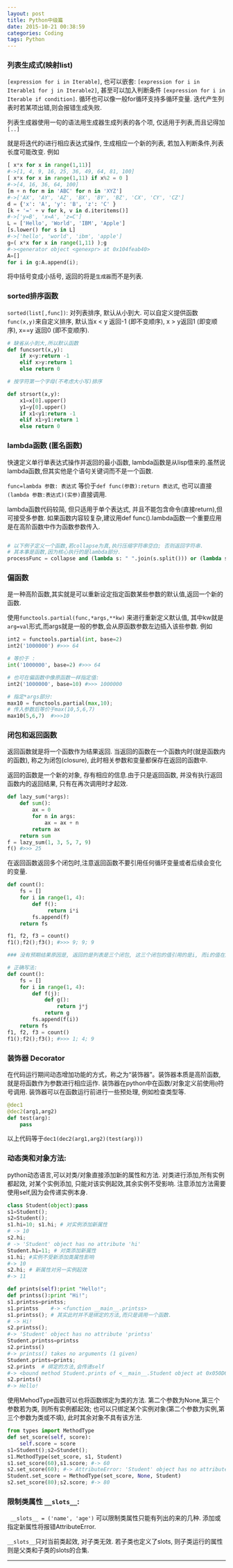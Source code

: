 ```yaml
---
layout: post
title: Python中级篇
date: 2015-10-21 00:38:59
categories: Coding
tags: Python
---
```


### 列表生成式(映射list)

`[expression for i in Iterable]`, 也可以嵌套: `[expression for i in Iterable1 for j in Iterable2]`, 甚至可以加入判断条件 `[expression for i in Iterable if condition]`. 循环也可以像一般for循环支持多循环变量. 迭代产生列表时若某项出错,则会报错生成失败.

列表生成器使用一句的语法用生成器生成列表的各个项, 仅适用于列表,而且记得加`[..]`

就是将迭代的i进行相应表达式操作, 生成相应一个新的列表, 若加入判断条件,列表长度可能改变. 例如

~~~python
[ x*x for x in range(1,11)]
#->[1, 4, 9, 16, 25, 36, 49, 64, 81, 100]
[ x*x for x in range(1,11) if x%2 = 0 ]
#->[4, 16, 36, 64, 100]
[m + n for m in 'ABC' for n in 'XYZ'] 
#->['AX', 'AY', 'AZ', 'BX', 'BY', 'BZ', 'CX', 'CY', 'CZ']
d = {'x': 'A', 'y': 'B', 'z': 'C' }
[k + '=' + v for k, v in d.iteritems()]
#->['y=B', 'x=A', 'z=C']
L = ['Hello', 'World', 'IBM', 'Apple']
[s.lower() for s in L]
#->['hello', 'world', 'ibm', 'apple']
g=( x*x for x in range(1,11) );g
#-><generator object <genexpr> at 0x104feab40>
A=[]
for i in g:A.append(i);
~~~

将中括号变成小括号, 返回的将是`生成器`而不是列表.

### sorted排序函数

`sorted(list[,func])`: 对列表排序, 默认从小到大. 可以自定义提供函数`func(x,y)`来自定义排序, 默认当x < y 返回-1 (即不变顺序), x > y返回1 (即变顺序), x==y 返回0 (即不变顺序).

~~~python
# 缺省从小到大,所以默认函数
def funcsort(x,y):
    if x<y:return -1
    elif x>y:return 1
    else return 0

# 按字符第一个字母(不考虑大小写)排序

def strsort(x,y):
    x1=x[0].upper()
    y1=y[0].upper()
    if x1<y1:return -1
    elif x1>y1:return 1
    else return 0
~~~

### lambda函数 (匿名函数)

快速定义单行单表达式操作并返回的最小函数, lambda函数是从lisp借来的.虽然说lambda函数,但其实他是个语句关键词而不是一个函数.

`func=lambda 参数: 表达式` 等价于`def func(参数):return 表达式`, 也可以直接`(lambda 参数:表达式)(实参)`直接调用.

lambda函数代码较简, 但只适用于单个表达式, 并且不能包含命令(直接return),但可接受多参数. 如果函数内容较复杂,建议用def func().lambda函数一个重要应用是在高阶函数中作为函数参数传入.

~~~python

# 以下例子定义一个函数,若collapse为真,执行压缩字符串空白; 否则返回字符串.
# 其本事是函数,因为核心执行的是lambda部分.
processFunc = collapse and (lambda s: " ".join(s.split())) or (lambda s: s)
~~~

### 偏函数

是一种高阶函数,其实就是可以重新设定指定函数某些参数的默认值,返回一个新的函数. 

使用`functools.partial(func,*args,**kw)` 来进行重新定义默认值, 其中kw就是`arg=val`形式,而args就是一般的参数,会从原函数参数左边插入该些参数. 例如

~~~python
int2 = functools.partial(int, base=2)
int2('1000000') #>>> 64

# 等价于 :
int('1000000', base=2) #>>> 64

# 也可在偏函数中像原函数一样指定值:
int2('1000000', base=10) #>>> 1000000

# 指定*args部分:
max10 = functools.partial(max,10);
# 传入参数后等价于max(10,5,6,7)
max10(5,6,7)  #>>>10
~~~

### 闭包和返回函数

返回函数就是将一个函数作为结果返回. 当返回的函数在一个函数内时(就是函数内的函数), 称之为闭包(closure), 此时相关参数和变量都保存在返回的函数中.

返回的函数是一个新的对象, 存有相应的信息.由于只是返回函数, 并没有执行返回函数内的返回结果, 只有在再次调用时才起效.

~~~python
def lazy_sum(*args):
    def sum():
        ax = 0
        for n in args:
            ax = ax + n
        return ax
    return sum
f = lazy_sum(1, 3, 5, 7, 9)
f() #>>> 25
~~~

在返回函数返回多个闭包时,注意返回函数不要引用任何循环变量或者后续会变化的变量.

~~~python
def count():
    fs = []
    for i in range(1, 4):
        def f():
             return i*i
        fs.append(f)
    return fs

f1, f2, f3 = count()
f1();f2();f3(); #>>> 9; 9; 9

### 没有预期结果原因是, 返回的是列表是三个闭包, 这三个闭包的值引用的是i, 而i的值在返回阶段才执行

# 正确写法:
def count():
    fs = []
    for i in range(1, 4):
        def f(j):
            def g():
                return j*j
            return g
        fs.append(f(i))
    return fs
f1, f2, f3 = count()
f1();f2();f3(); #>>> 1; 4; 9
~~~

### 装饰器 Decorator

在代码运行期间动态增加功能的方式，称之为“装饰器”。装饰器本质是高阶函数, 就是将函数作为参数进行相应运作. 装饰器在python中在函数/对象定义前使用`@`符号调用. 装饰器可以在函数运行前进行一些预处理, 例如检查类型等.

~~~python
@dec1
@dec2(arg1,arg2)
def test(arg):
    pass
~~~

以上代码等于`dec1(dec2(arg1,arg2)(test(arg)))`

### 动态类和对象方法:

python动态语言,可以对类/对象直接添加新的属性和方法. 对类进行添加,所有实例都起效, 对某个实例添加, 只能对该实例起效,其余实例不受影响. 注意添加方法需要使用self,因为会传递实例本身.

~~~python
class Student(object):pass
s1=Student();
s2=Student();
s1.hi=10; s1.hi; # 对实例添加新属性
# -> 10
s2.hi;
# -> 'Student' object has no attribute 'hi'
Student.hi=11; # 对类添加新属性
s1.hi; #实例不受新添加类属性影响
#-> 10
s2.hi; # 新属性对另一实例起效
#-> 11

def prints(self):print "Hello!";
def printss():print "Hi!";
s1.printss=printss; 
s1.printss    #-> <function __main__.printss>
s1.printss(); # 其实此时并不是绑定的方法,而只是调用一个函数.
# -> Hi!
s2.printss();
#-> 'Student' object has no attribute 'printss'
Student.printss=printss
s2.printss()
#-> printss() takes no arguments (1 given)
Student.prints=prints;
s2.prints  # 绑定的方法,会传递self
#-> <bound method Student.prints of <__main__.Student object at 0x050D6770>>
s2.prints()
#-> Hello!
~~~

使用MehodType函数可以也将函数绑定为类的方法. 第二个参数为None,第三个参数若为类, 则所有实例都起效; 也可以只绑定某个实例对象(第二个参数为实例,第三个参数为类或不填), 此时其余对象不具有该方法.

~~~python
from types import MethodType
def set_score(self, score):
	self.score = score
s1=Student();s2=Stundet();
s1.MethodType(set_score, s1, Student)
s1.set_score(60),s1.score; #-> 60
s2.set_score(60); #-> AttributeError: 'Student' object has no attribute 'set_age'
Student.set_score = MethodType(set_score, None, Student)
s2.set_score(80);s2.score; #-> 80
~~~
 
### 限制类属性 `__slots__`:

` __slots__ = ('name', 'age')` 可以限制类属性只能有列出的来的几种. 添加或指定新属性将报错AttributeError.

`__slots__`只对当前类起效, 对子类无效. 若子类也定义了slots, 则子类运行的属性则是父类和子类的slots的合集.

------
